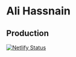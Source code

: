 # Ali Hassnain

<!-- Website for AliHassnain -->

## Production

<!-- View the website/blog at https://alihassnain.netlify.app/. -->

[![Netlify Status](https://api.netlify.com/api/v1/badges/2a5b7db6-3665-4c95-b609-e9b53f481e3d/deploy-status)](https://app.netlify.com/sites/alihassnain/deploys)
